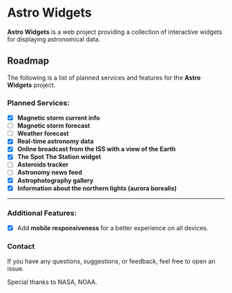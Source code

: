 # Astro Widgets

**Astro Widgets** is a web project providing a collection of interactive widgets for displaying astronomical data.

## Roadmap
The following is a list of planned services and features for the **Astro Widgets** project.

### Planned Services:
- [x] **Magnetic storm current info**
- [ ] **Magnetic storm forecast**
- [ ] **Weather forecast**
- [x] **Real-time astronomy data**
- [x] **Online broadcast from the ISS with a view of the Earth**
- [x] **The Spot The Station widget**
- [ ] **Asteroids tracker**  
- [ ] **Astronomy news feed**  
- [x] **Astrophotography gallery**  
- [x] **Information about the northern lights (aurora borealis)**

---

### Additional Features:
- [x] Add **mobile responsiveness** for a better experience on all devices.

### Contact
If you have any questions, suggestions, or feedback, feel free to open an issue.

Special thanks to NASA, NOAA.